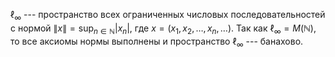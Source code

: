 $\ell_\infty$ --- пространство всех ограниченных числовых
    последовательностей с нормой
    $\lVert x \rVert=\sup_{n\in\mathbb{N}}\lvert x_n \rvert$, где
    $x=(x_1,x_2,\ldots ,x_n,\ldots)$. Так как
    $\ell_\infty = M(\mathbb{N})$, то все аксиомы нормы выполнены и
    пространство $\ell_\infty$ --- банахово.
